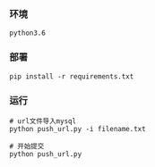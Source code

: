 
### 环境

    python3.6

### 部署

    pip install -r requirements.txt

### 运行

    # url文件导入mysql
    python push_url.py -i filename.txt

    # 开始提交
    python push_url.py

